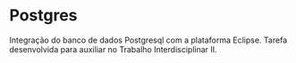 # Postgres
Integração do banco de dados Postgresql com a plataforma Eclipse. Tarefa desenvolvida para auxiliar no Trabalho Interdisciplinar II.

